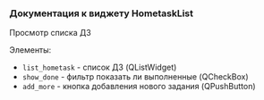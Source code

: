 ### Документация к виджету HometaskList

Просмотр списка ДЗ

Элементы:
- ``list_hometask`` - список ДЗ (QListWidget)
- ``show_done`` - фильтр показать ли выполненные (QCheckBox)
- ``add_more`` - кнопка добавления нового задания (QPushButton)